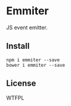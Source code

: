 # Emmiter

JS event emitter.

## Install

```
npm i emmiter --save
bower i emmiter --save
```

## License

WTFPL

